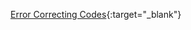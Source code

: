 [Error Correcting Codes](./Error_Correcting_Codes.pdf){:target="_blank"}

<!--## Hamming Codes 

[HammingCodes.py](https://github.com/benmeyersUSC/RandomScripts/tree/main/error_correcting_codes)

Hamming codes are a kind of error-correcting (the first!) codes that enable both detection and reversion of errors in binary data. If I wanted to send binary data over some network or store it on a disk, how can I protect myself from physical disruptions accidentally flipping a bit in the data? There are many different ways in which a bit, being represented somehow physically in transit or storage, can be flipped or shut to 0. Data can become somewhat garbled in translation. 
Do I send it every couple seconds until I get a reply confirming
the clean reception? What if *that* message has a bit-flip on its way to me? If storing on a disk, do I just give up if the message comes out messy?
How can we embed within the data some mechanism to check and correct any errors that may arise in its transit or storage and do so efficiently?

### Enter Claude Shannon and Richard Hamming
While working at Bell Laboratories, these two pioneered Error-Correcting Codes in binary data that could first just detect errors, then eventually finding ways to precisely locate and thus fix errors in binary. This particular code, of course, was created by Richard Hamming, not Shannon, but sharing a desk at the Labs, they freely shared and built on each other's ideas, both pioneering aspects of information and communication theory.
**Shannon and Hamming sought to answer a groundbreaking question: *Can we develop a method to encode binary messages in a way that not only detects errors but also corrects them efficiently?***


If we wanted to send or store, for example, the four-bit code ```1011``` , how could we embed within it a minimal set of additional bits to aide in error-correction? We could definitely imagine ways
to stuff error-correcting (EC) bits between each data (D) bit and somehow use those to ensure fidelity, right? What if we, say, prepended each bit with two EC bits that are copies of
the D bit that follows, so our message would become```EC EC D EC EC D EC EC D EC EC D``` or ```1 1 1 0 0 0 1 1 1 1 1 1``` and have the receiving machine just check in trios and take the majority value? Could certainly work to add redundancy. But doing so triples the size of our message! At scale, this is a costly mechanism. 

What about instead adding the binary sum at the end of the four-bit piece of data, so our example would become ```D D D D EC EC...``` or ```1 0 1 1 1 1``` , where the first four bits are the same old D bits and the three EC bits at the end correspond to the sum of the digits (1 + 0 + 1 + 1 = 3, or 11 in binary)? What if instead we just had a single bit at the beginning or end that we set to either 1 or 0 depending on how to make the *total* sum of the bits (including the EC at the end) be even? These method could certainly tell us *whether or not* the data was messed with in any way. What about these sum bits flipping, though? What about finding and remedying the error?
Do we really want to have to retrieve another copy through another transmission if there is any error detected? Again, what about data storage? We need a way to not only detect, but fix!


#### Parity

As with many of the revolutionary insights at this time and place, reaching far and deep into the future, the answer lies in the powerful structure of binary digits themselves. The powerful and fundamental nature of a bit, literally having only two possible values, means that finding the location of an error means fixing it. We can use them to represent so much more than numbers in their most plain form. 


Building on the ideas of sums and parity discussed above, Hamming improved this concept in an incredibly intelligent way that allows the uncorrupted message to be recovered from one where a bit has been flipped. (To be clear, Hamming's code only work for a single bit flipping...it is however a conceptual jumping-off point and foundational for error correcting codes in general.)
Using Hamming codes, for a four-bit message, we could instead add 3 EC bits, which we will now call Parity (P) bits to our message and achieve some incredible results. 

Instead of 
```python
D1 D2 D3 D4
1  2  3  4
```
we can construct 
```python
(P1) (P2) D1 (P3) D2 D3 D4
  1   2   3   4   5  6  7
```

What is going on here? Why 3 P bits? Why that order?

First, let us refresh with some counting in binary from 1 to 7 (the number, or indices, of digits in our encoded message...we'll need these): 
>- 001 = 1
>- 010 = 2
>- 011 = 3
>- 100 = 4
>- 101 = 5
>- 110 = 6
>- 111 = 7

**Binary represents numbers as sums of powers of 2. The rightmost position (2^0) corresponds to the 1's place, the next (2^1) to the 2's place, and so on. We will be referring to these places in order from right to left, where the 1's place will the index 1, the 2's place will be index 2, and the 4's place will be index 3.**


Notice that certain number have a 1 in index 1. Some have a 1 in index 2 or 3. Some have
1s in multiple indices. Let's organize them accordingly...

"1" in the __:
>- 1's place, index 1: [1, 3, 5, 7]
>- 2's place, index 2: [2, 3, 6, 7]
>- 4's place, index 3: [4, 5, 6, 7]


There is certainly some overlap between these groups, but they're clearly well defined. And in fact, the overlap becomes crucially useful. For a number to be in one of these groups, it must have a 1 in the right index; it must include a specific *power* of 2 in its sum and in its binary representation. Specifically, for any of these numbers to be created by adding powers of 2 (**ie represented in binary!**) it can only be done in one distinct way.

Instead of a simple check-sum or parity bit, Hamming devised a parity-checking mechanism based on these groups. Each parity bit ensures that the total of its group is even. This provides a way to verify and locate errors in the encoded message. P1 corresponds to that first group (binary index 1), P2 to the second, and P3 to the third. Recognize again that these groups have a very specific affinity with each other: they share the same bit (or weight) in a given index. 

Recognize, too, that as with the digit-length of binary numbers, the amount of parity bits grows logarithmically (or another way to say it is the ratio of parity bits to data bits shrinks exponentially!) as the message size grows. For 1 million bits of data, only 21 parity bits are required. 

What can we do here? Let's revisit our proposed encoded message once more, 
but with the D bits filled in:

```python
(P1) (P2) 1 (P3) 0 1 1
 1    2   3  4   5 6 7
```

Hamming devised a scheme whereby we would assign these P bits a value that ensures that the sum of their index group is even. This way, we know *something* about certain parts of our message when it is sent and thus we have expectations for this property maintaining itself in transit and storage. If we recieve a Hamming-coded message and any of these parity bit groups do not add to an even number, then we will have known something went wrong in that group. And even more than that...Let us see it in action.

#### Parity Bit Assignment
>- P1: b1(=P1) + b3(=1) + b5(=0) + b7(=1) = P1 + 2.....*P1 must then be 0*
>- P2: b2(=P2) + b3(=1) + b6(=1) + b7(=1) = P2 + 3.....*P2 must then be 1*
>- P3: b4(=P3) + b5(=0) + b6(=1) + b7(=1) = P3 + 2.....*P3 must then be 0*

Now we know that our message, encoded, should be:

```python
(0) (1) 1 (0) 0 1 1
 1   2  3  4  5 6 7
```

#### Decoding the Message
When we receive a Hamming-coded message, we need to now verify that it arrived in tact. To do so, we need to verify these sums are even, because we know they were when the message was encoded. If they are all even, nothing more is needed and we just remove from the encoded message the bits at indices of powers of two (in other words, the P bits). 

If any of the sums are not even, then we have some work to do. Let's take a look at the code in [my Python script](https://github.com/benmeyersUSC/RandomScripts/tree/main/error_correcting_codes) to see how we fix an erroneous message. 

```python
# In our example:
# parities = {
#        {"P1": "indices": [1, 3, 5, 7], ...},
#        {"P2": "indices": [2, 3, 6, 7], ...},
#        {"P3": "indices": [4, 5, 6, 7], ...}
#    }
# msg = [0, 1, 1, 0, 0, 1, 1]

flipped_bit_index = 0                       # final answer accumulator
for k in parities.keys():                       # for each parity bit ("P1", "P2", "P3")
    indices = parities[k]["indices"]            # indices in the message that a P bit corresponds to (in P1's loop this would be [1, 3, 5, 7]
    sm = 0                                      # sum accumulator for inner loop
    for j in indices:                           # for each bit index in the indices we are checking
        sm += msg[j - 1]                            # add to sum the bit at the given index

    if sm % 2 != 0:                             # if the sum is not even
        p_number = k[1:]                            # chop of "P" from the P bit key (in P1's loop this is literally "P1" without the first character = "1")
        ordinal = (p_number) - 1                    # convert the parity bit number (from the key like "P1") to its corresponding zero-based index
        flipped_bit_index += 2 ** ordinal           # add 2^P to the current sum


# flipped_bit_index now contains the index of the bit that was messed up in the message we are decoding
```

Diving into the code, we see that we are actually accumulating the answer for which bit may have been flipped on the fly. For each P bit and its corresponding set of bits it checks (always including itself), we calculate the sum. If that sum is odd, we have an error in this group and **we thus know that the index of the flipped bit will have a weight of 1 in the binary representation of its index**. The more rare cases where P bits are flipped (only rare because there will be ~log2(K) P bits, where K is the total bits in the encoded message), only their own Parity check will fail (ie have an odd sum). If any other number in their list causes the failure of a given Parity check, it means by definition that it has other powers of 2 as a part of its sum, so other checks will fail too. 

By checking each parity group, we can identify the exact location of a single-bit error with no additional computation. This elegant solution harnesses the unique properties of binary numbers and parity. We harness the fact that a given power of two provides an otherwise unreachable dimension of addition for a number (at least in the realm of binary). Whereas multiples of 2 are every other number, the only power of 2 that oscillates that frequently is 2^0. While we can add 2 some amount of times to itself to calculate any even number, certainly any power of 2, we can only represent a number in *one* way with binary. You cannot say that 8 has 8 times 2^0 or 4 times 2^1 or 2 times 2^2, we must say that it has 1 times 2^3. The most we can say about a given power of 2 is yes or no. Binary is strict, but such strictness later entials powerful information. "Restriction today gives certainty tomorrow" shows itself everywhere in programming.

#### The Beauty of the Encoding

Beautifully, the algorithm just checks and accumulates the powers of 2, the basis vectors, of the groups that fail the check. If 7 is the bit that is flipped, we know that every single check needs to have failed because 7 contains in its sum: 2^0, 2^1, and 2^2. The only way to reach 7 is with this unique combination of powers of 2. The only way to reach 3 is with the precise mix of 2^0 and 2^1, the P bits 1 and 2 (again, the indexing is frustrating). 

The code may look naive and incomplete, in that a given failed check can be so confident as to what to add to our accumulated answer. However, *by construction*, we know that this method will work, because we encoded this message with P bits that specifically correspond to powers of 2. The only way to reach a certain number is with a certain combination of powers of 2 and certain powers of two can only reach certain numbers.

This process, as you can see in [my script](https://github.com/benmeyersUSC/RandomScripts/tree/main/error_correcting_codes), which exhaustively does this process for a random message of any length, will work for all lengths of messages. The only drawback in Hamming codes is that it only works to find a single flipped bit. If a message is corrupted in more than one place, we would be out of luck. Thank god for [The Hadamard Code](https://benmeyersusc.github.io/2024/11/29/hadamard-code.html)!

Also, as a fun supplement, an extremely concise version of the Hamming decoder, Hamming+, is available also in my [error correcting codes repository](https://github.com/benmeyersUSC/RandomScripts/tree/main/error_correcting_codes). It randomly generates a binary sequence, which in fairness could easily have multiple errors, of a certain length and then, in one computation, finds and flips the erroneous index. The way this works essentially boils down to the fact that, in a properly encoded message, the total parity of all the groups lined up together should also be 0, an even sum. If you align the indices, in binary, of all the slots in the message that have 1 as their value, you can line them up with respect to each power of 2 (each index in their binary number, each parity group to which they belong) and check for this parity. In a clean message, each group's total parity among 1-bits will be 0. And aligned in order, the total number, in this case, would be 000. However, if there is an erroneous bit in the message, this number will become exactly that of the erroneous bit (supposing there is just one error). If it is supposed to be a 0 and its a 1, then you could see that if it is say index 101, that P1s parity among 1-bits will be increased by 1 and thus incorrect, P2's will not change because 101 (now wrongly 1) is not in P2, and P3's will likely now also fail. The beauty with binary is that if it fails, it can only fail one way. If a bit is supposed to be 1 and it is 0, then this parity among 1-bits in each group will be *off* by 1, giving us 101 again. This process of checking parity among 1-bits in a P group can be done easily with the XOR, or Exclusive OR, operation. It only returns true when the sum of the bits it is judging is odd. -->

